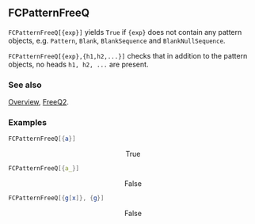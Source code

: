 ## FCPatternFreeQ

`FCPatternFreeQ[{exp}]` yields `True` if `{exp}` does not contain any pattern objects, e.g. `Pattern`, `Blank`, `BlankSequence` and `BlankNullSequence`.

`FCPatternFreeQ[{exp},{h1,h2,...}]` checks that in addition to the pattern objects, no heads `h1, h2, ...` are present.

### See also

[Overview](Extra/FeynCalc.md), [FreeQ2](FreeQ2.md).

### Examples

```mathematica
FCPatternFreeQ[{a}]
```

$$\text{True}$$

```mathematica
FCPatternFreeQ[{a_}]
```

$$\text{False}$$

```mathematica
FCPatternFreeQ[{g[x]}, {g}]
```

$$\text{False}$$
